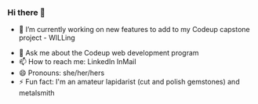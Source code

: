 ### Hi there 👋

<!--
**lauraldavis/lauraldavis** is a ✨ _special_ ✨ repository because its `README.md` (this file) appears on your GitHub profile.

Here are some ideas to get you started:-->

- 🔭 I’m currently working on new features to add to my Codeup capstone project - WILLing
<!-- - 🌱 I’m currently learning ...-->
<!-- - 👯 I’m looking to collaborate on ...-->
<!-- - 🤔 I’m looking for help with ...-->
- 💬 Ask me about the Codeup web development program
- 📫 How to reach me: LinkedIn InMail
- 😄 Pronouns: she/her/hers
- ⚡ Fun fact: I'm an amateur lapidarist (cut and polish gemstones) and metalsmith

